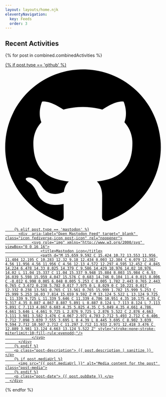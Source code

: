 ```yaml
---
layout: layouts/home.njk
eleventyNavigation:
  key: Feeds
  order: 3
---
```

## Recent Activities

{% for post in combined.combinedActivities %}
  <a href="{{ post.link }}" class="microblog-post-link">
	  <div class="microblog-post">
	    {% if post.type == 'github' %}
	     <div class="icon github-icon post-icon" aria-label="Open GitHub profile"  target="_blank" class="w-5 h-5" rel="noopener me">
	        <svg role="img" viewBox="0 0 24 24" xmlns="http://www.w3.org/2000/svg">
	            <title>GitHub icon</title>
	            <path d="M12 .297c-6.63 0-12 5.373-12 12 0 5.303 3.438 9.8 8.205 11.385.6.113.82-.258.82-.577 0-.285-.01-1.04-.015-2.04-3.338.724-4.042-1.61-4.042-1.61C4.422 18.07 3.633 17.7 3.633 17.7c-1.087-.744.084-.729.084-.729 1.205.084 1.838 1.236 1.838 1.236 1.07 1.835 2.809 1.305 3.495.998.108-.776.417-1.305.76-1.605-2.665-.3-5.466-1.332-5.466-5.93 0-1.31.465-2.38 1.235-3.22-.135-.303-.54-1.523.105-3.176 0 0 1.005-.322 3.3 1.23.96-.267 1.98-.399 3-.405 1.02.006 2.04.138 3 .405 2.28-1.552 3.285-1.23 3.285-1.23.645 1.653.24 2.873.12 3.176.765.84 1.23 1.91 1.23 3.22 0 4.61-2.805 5.625-5.475 5.92.42.36.81 1.096.81 2.22 0 1.606-.015 2.896-.015 3.286 0 .315.21.69.825.57C20.565 22.092 24 17.592 24 12.297c0-6.627-5.373-12-12-12" />
	        </svg>
	     </div>

	    {% elif post.type == 'mastodon' %}
	      <div  aria-label="Open Mastodon Feed" target="_blank" class="icon fediverse-icon post-icon" rel="noopener">
	            <svg role="img" xmlns="http://www.w3.org/2000/svg" viewBox="0 0 16 16">
	                <title>Mastodon icon</title>
	                <path d="M 15.659 9.592 C 15.424 10.72 13.553 11.956 11.404 12.195 C 10.283 12.32 9.18 12.434 8.003 12.384 C 6.079 12.302 4.56 11.956 4.56 11.956 C 4.56 12.13 4.572 12.297 4.595 12.452 C 4.845 14.224 6.478 14.33 8.025 14.379 C 9.586 14.429 10.976 14.02 10.976 14.02 L 11.04 15.337 C 11.04 15.337 9.948 15.884 8.003 15.984 C 6.93 16.039 5.598 15.959 4.047 15.576 C 0.683 14.746 0.104 11.4 0.015 8.006 C -0.012 6.998 0.005 6.048 0.005 5.253 C 0.005 1.782 2.443 0.765 2.443 0.765 C 3.672 0.238 5.782 0.017 7.975 0 L 8.029 0 C 10.221 0.017 12.332 0.238 13.561 0.765 C 13.561 0.765 15.999 1.782 15.999 5.253 C 15.999 5.253 16.03 7.814 15.659 9.592 Z M 13.124 5.522 L 13.124 9.725 L 11.339 9.725 L 11.339 5.646 C 11.339 4.786 10.951 4.35 10.175 4.35 C 9.317 4.35 8.887 4.867 8.887 5.891 L 8.887 8.124 L 7.113 8.124 L 7.113 5.891 C 7.113 4.867 6.683 4.35 5.825 4.35 C 5.049 4.35 4.661 4.786 4.661 5.646 L 4.661 9.725 L 2.876 9.725 L 2.876 5.522 C 2.876 4.663 3.111 3.981 3.582 3.476 C 4.067 2.971 4.703 2.712 5.493 2.712 C 6.406 2.712 7.098 3.039 7.555 3.695 L 8 4.39 L 8.445 3.695 C 8.902 3.039 9.594 2.712 10.507 2.712 C 11.297 2.712 11.933 2.971 12.418 3.476 C 12.889 3.981 13.124 4.663 13.124 5.522 Z" style="stroke:none;stroke-miterlimit:10;fill-rule:evenodd;"/>
	            </svg>
	      </div>
	    {% endif %}
	    <p class="post-description"> {{ post.description | sanitize }} </p>
	   	{% if post.mediaUrl %}
	      <img src="{{ post.mediaUrl }}" alt="Media content for the post" class="post-media">
	    {% endif %}
	    <p class="post-date"> {{ post.pubDate }} </p>
	  </div>
  </a>
{% endfor %}
